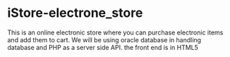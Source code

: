 # iStore-electrone_store
This is an online electronic store where you can purchase electronic items and add them to cart. We will be using oracle database in handling database and PHP as a server side API. the front end is in HTML5
